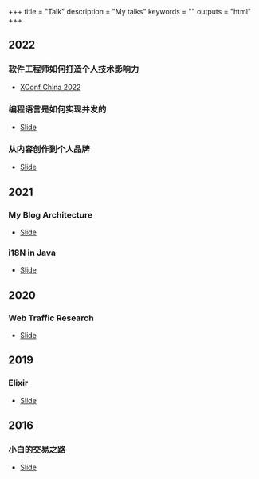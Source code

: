 +++
title = "Talk"
description = "My talks"
keywords = ""
outputs = "html"
+++

## 2022

### 软件工程师如何打造个人技术影响力

- [XConf China 2022](https://app.ma.scrmtech.com/meetings-api/sapIndex/SapSourceData?pf_uid=7019_1254&sid=63242&source=2&pf_type=3&code=061qOR1006W8lO1cFc200VuVl42qOR1q&state=&appid=wx4bd00f95dd7c7ca1)

### 编程语言是如何实现并发的

- [Slide](https://talk.bmpi.dev/2022/how-to-implement-concurrency/)

### 从内容创作到个人品牌

- [Slide](https://talk.bmpi.dev/2022/content-marketing-to-personal-brand/)

## 2021

### My Blog Architecture

- [Slide](https://talk.bmpi.dev/2021/blog-arch)

### i18N in Java

- [Slide](https://talk.bmpi.dev/2021/i18n-java)

## 2020

### Web Traffic Research

- [Slide](https://talk.bmpi.dev/2020/web-traffic-research)

## 2019

### Elixir

- [Slide](https://talk.bmpi.dev/2019/elixir)

## 2016

### 小白的交易之路

- [Slide](/money/road_to_trading/)
